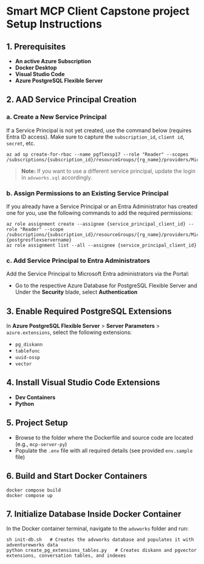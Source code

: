 # Smart MCP Client Capstone project Setup Instructions

## 1. Prerequisites
- **An active Azure Subscription**
- **Docker Desktop**
- **Visual Studio Code**
- **Azure PostgreSQL Flexible Server**

## 2. AAD Service Principal Creation

### a. Create a New Service Principal
If a Service Principal is not yet created, use the command below (requires Entra ID access). Make sure to capture the `subscription_id`, `client id`, `secret`, etc.

```
az ad sp create-for-rbac --name pgflexsp17 --role "Reader" --scopes /subscriptions/{subscription_id}/resourceGroups/{rg_name}/providers/Microsoft.DBforPostgreSQL/flexibleServers/{postgresflexservername}
```
> **Note:** If you want to use a different service principal, update the login in `advworks.sql` accordingly.

### b. Assign Permissions to an Existing Service Principal
If you already have a Service Principal or an Entra Administrator has created one for you, use the following commands to add the required permissions:

```
az role assignment create --assignee {service_principal_client_id} --role "Reader" --scope /subscriptions/{subscription_id}/resourceGroups/{rg_name}/providers/Microsoft.DBforPostgreSQL/flexibleServer {postgresflexservername}
az role assignment list --all --assignee {service_principal_client_id}
```

### c. Add Service Principal to Entra Administrators
Add the Service Principal to Microsoft Entra administrators via the Portal:
- Go to the respective Azure Database for PostgreSQL Flexible Server and Under the **Security** blade, select **Authentication**

## 3. Enable Required PostgreSQL Extensions
In **Azure PostgreSQL Flexible Server** > **Server Parameters** > `azure.extensions`, select the following extensions:
- `pg_diskann`
- `tablefunc`
- `uuid-ossp`
- `vector`

## 4. Install Visual Studio Code Extensions
- **Dev Containers**
- **Python**

## 5. Project Setup
- Browse to the folder where the Dockerfile and source code are located (e.g., `mcp-server-py`)
- Populate the `.env` file with all required details (see provided `env.sample` file)

## 6. Build and Start Docker Containers
```
docker compose build
docker compose up
```

## 7. Initialize Database Inside Docker Container
In the Docker container terminal, navigate to the `advworks` folder and run:

```
sh init-db.sh   # Creates the advworks database and populates it with adventureworks data
python create_pg_extensions_tables.py   # Creates diskann and pgvector extensions, conversation tables, and indexes
```
